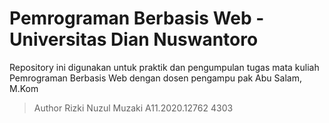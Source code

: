 # Pemrograman Berbasis Web - Universitas Dian Nuswantoro

Repository ini digunakan untuk praktik dan pengumpulan tugas mata kuliah Pemrograman Berbasis Web dengan dosen pengampu pak Abu Salam, M.Kom


> Author
> Rizki Nuzul Muzaki
> A11.2020.12762
> 4303

